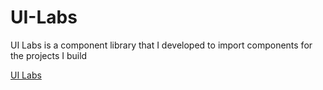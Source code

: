 # UI-Labs 

UI Labs is a component library that I developed to import components for the projects I build

[UI Labs](https://ui-labs-sr.netlify.app)
